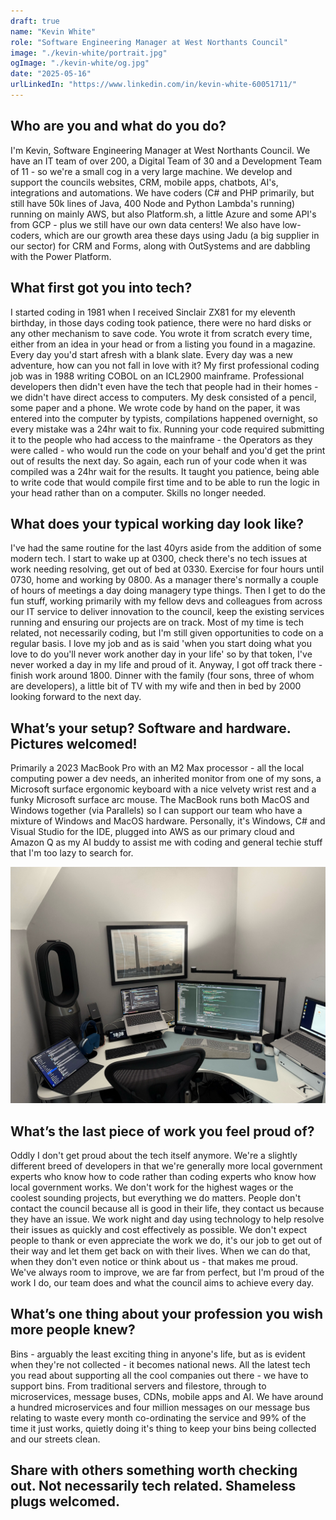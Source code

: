 ```yaml
---
draft: true
name: "Kevin White"
role: "Software Engineering Manager at West Northants Council"
image: "./kevin-white/portrait.jpg"
ogImage: "./kevin-white/og.jpg"
date: "2025-05-16"
urlLinkedIn: "https://www.linkedin.com/in/kevin-white-60051711/"
---
```


## Who are you and what do you do?

I'm Kevin, Software Engineering Manager at West Northants Council. We have an IT team of over 200, a Digital Team of 30 and a Development Team of 11 - so we're a small cog in a very large machine. We develop and support the councils websites, CRM, mobile apps, chatbots, AI's, integrations and automations. We have coders (C# and PHP primarily, but still have 50k lines of Java, 400 Node and Python Lambda's running) running on mainly AWS, but also Platform.sh, a little Azure and some API's from GCP - plus we still have our own data centers! We also have low-coders, which are our growth area these days using Jadu (a big supplier in our sector) for CRM and Forms, along with OutSystems and are dabbling with the Power Platform.

## What first got you into tech?

I started coding in 1981 when I received Sinclair ZX81 for my eleventh birthday, in those days coding took patience, there were no hard disks or any other mechanism to save code. You wrote it from scratch every time, either from an idea in your head or from a listing you found in a magazine. Every day you'd start afresh with a blank slate. Every day was a new adventure, how can you not fall in love with it? My first professional coding job was in 1988 writing COBOL on an ICL2900 mainframe. Professional developers then didn't even have the tech that people had in their homes - we didn't have direct access to computers. My desk consisted of a pencil, some paper and a phone. We wrote code by hand on the paper, it was entered into the computer by typists, compilations happened overnight, so every mistake was a 24hr wait to fix. Running your code required submitting it to the people who had access to the mainframe - the Operators as they were called - who would run the code on your behalf and you'd get the print out of results the next day. So again, each run of your code when it was compiled was a 24hr wait for the results. It taught you patience, being able to write code that would compile first time and to be able to run the logic in your head rather than on a computer. Skills no longer needed.

## What does your typical working day look like?

I've had the same routine for the last 40yrs aside from the addition of some modern tech. I start to wake up at 0300, check there's no tech issues at work needing resolving, get out of bed at 0330. Exercise for four hours until 0730, home and working by 0800. As a manager there's normally a couple of hours of meetings a day doing managery type things. Then I get to do the fun stuff, working primarily with my fellow devs and colleagues from across our IT service to deliver innovation to the council, keep the existing services running and ensuring our projects are on track. Most of my time is tech related, not necessarily coding, but I'm still given opportunities to code on a regular basis. I love my job and as is said 'when you start doing what you love to do you'll never work another day in your life' so by that token, I've never worked a day in my life and proud of it. Anyway, I got off track there - finish work around 1800. Dinner with the family (four sons, three of whom are developers), a little bit of TV with my wife and then in bed by 2000 looking forward to the next day.

## What’s your setup? Software and hardware. Pictures welcomed!

Primarily a 2023 MacBook Pro with an M2 Max processor - all the local computing power a dev needs, an inherited monitor from one of my sons, a Microsoft surface ergonomic keyboard with a nice velvety wrist rest and a funky Microsoft surface arc mouse. The MacBook runs both MacOS and Windows together (via Parallels) so I can support our team who have a mixture of Windows and MacOS hardware. Personally, it's Windows, C# and Visual Studio for the IDE, plugged into AWS as our primary cloud and Amazon Q as my AI buddy to assist me with coding and general techie stuff that I'm too lazy to search for.

![Kevin's office setup](./kevin-white/office.jpg)

## What’s the last piece of work you feel proud of?

Oddly I don't get proud about the tech itself anymore. We're a slightly different breed of developers in that we're generally more local government experts who know how to code rather than coding experts who know how local government works. We don't work for the highest wages or the coolest sounding projects, but everything we do matters. People don't contact the council because all is good in their life, they contact us because they have an issue. We work night and day using technology to help resolve their issues as quickly and cost effectively as possible. We don't expect people to thank or even appreciate the work we do, it's our job to get out of their way and let them get back on with their lives. When we can do that, when they don't even notice or think about us - that makes me proud. We've always room to improve, we are far from perfect, but I'm proud of the work I do, our team does and what the council aims to achieve every day.

## What’s one thing about your profession you wish more people knew?

Bins - arguably the least exciting thing in anyone's life, but as is evident when they're not collected - it becomes national news. All the latest tech you read about supporting all the cool companies out there - we have to support bins. From traditional servers and filestore, through to microservices, message buses, CDNs, mobile apps and AI. We have around a hundred microservices and four million messages on our message bus relating to waste every month co-ordinating the service and 99% of the time it just works, quietly doing it's thing to keep your bins being collected and our streets clean.

## Share with others something worth checking out. Not necessarily tech related. Shameless plugs welcomed.
